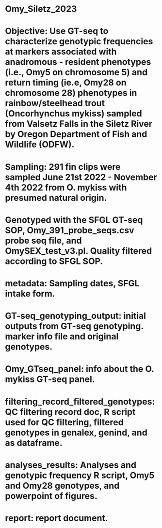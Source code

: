 # Omy_Siletz_2023
# Objective: Use GT-seq to characterize genotypic frequencies at markers associated with anadromous - resident phenotypes (i.e., Omy5 on chromosome 5) and return timing (ie.e, Omy28 on chromosome 28) phenotypes in rainbow/steelhead trout (Oncorhynchus mykiss) sampled from Valsetz Falls in the Siletz River by Oregon Department of Fish and Wildlife (ODFW).  
# Sampling: 291 fin clips were sampled June 21st 2022 - November 4th 2022 from O. mykiss with presumed natural origin. 
# Genotyped with the SFGL GT-seq SOP, Omy_391_probe_seqs.csv probe seq file, and OmySEX_test_v3.pl. Quality filtered according to SFGL SOP. 
# metadata: Sampling dates, SFGL intake form. 
# GT-seq_genotyping_output: initial outputs from GT-seq genotyping. marker info file and original genotypes.
# Omy_GTseq_panel: info about the O. mykiss GT-seq panel.
# filtering_record_filtered_genotypes: QC filtering record doc, R script used for QC filtering, filtered genotypes in genalex, genind, and as dataframe. 
# analyses_results: Analyses and genotypic frequency R script, Omy5 and Omy28 genotypes, and powerpoint of figures. 
# report: report document.
